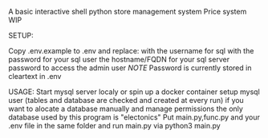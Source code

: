 A basic interactive shell python store management system
Price system WIP

SETUP:

Copy .env.example to .env and replace:
<sqluser> with the username for sql
<sqlpass> with the password for your sql user 
<sqlhost> the hostname/FQDN for your sql server
<adminpass> password to access the admin user
*NOTE* Password is currently stored in cleartext in .env

USAGE:
Start mysql server localy or spin up a docker container 
setup mysql user (tables and database are checked and created at every run)
if you want to alocate a database manually and manage permissions the only database used by this program is "electonics"
Put main.py,func.py and your .env file in the same folder and run main.py via
python3 main.py



